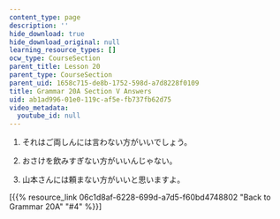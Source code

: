 ```yaml
---
content_type: page
description: ''
hide_download: true
hide_download_original: null
learning_resource_types: []
ocw_type: CourseSection
parent_title: Lesson 20
parent_type: CourseSection
parent_uid: 1658c715-de8b-1752-598d-a7d8228f0109
title: Grammar 20A Section V Answers
uid: ab1ad996-01e0-119c-af5e-fb737fb62d75
video_metadata:
  youtube_id: null
---
```


1.  それはご両しんには言わない方がいいでしょう。  
    
2.  おさけを飲みすぎない方がいいんじゃない。  
    
3.  山本さんには頼まない方がいいと思いますよ。  
    

\[{{% resource_link 06c1d8af-6228-699d-a7d5-f60bd4748802 "Back to Grammar 20A" "#4" %}}\]